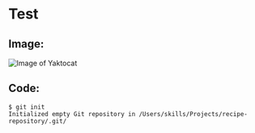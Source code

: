 # Test

## Image:
![Image of Yaktocat](https://octodex.github.com/images/yaktocat.png)

## Code:

```
$ git init
Initialized empty Git repository in /Users/skills/Projects/recipe-repository/.git/
```

